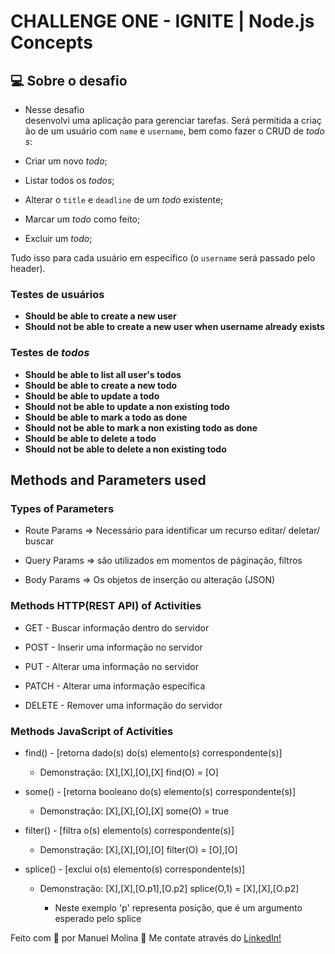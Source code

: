 # CHALLENGE ONE - IGNITE | Node.js Concepts

## 💻 Sobre o desafio
- Nesse desafio desenvolvi uma aplicação para gerenciar tarefas. Será permitida a criação de um usuário com `name` e `username`, bem como fazer o CRUD de *todos*:

- Criar um novo *todo*;
- Listar todos os *todos*;
- Alterar o `title` e `deadline` de um *todo* existente;
- Marcar um *todo* como feito;
- Excluir um *todo*;

Tudo isso para cada usuário em específico (o `username` será passado pelo header).


### Testes de usuários

- **Should be able to create a new user**
- **Should not be able to create a new user when username already exists**

### Testes de *todos*
- **Should be able to list all user's todos**
- **Should be able to create a new todo**
- **Should be able to update a todo**
- **Should not be able to update a non existing todo**
- **Should be able to mark a todo as done**
- **Should not be able to mark a non existing todo as done**
- **Should be able to delete a todo**
- **Should not be able to delete a non existing todo**

## Methods and Parameters used

### Types of Parameters

- Route Params => Necessário para identificar um recurso editar/ deletar/ buscar

- Query Params => são utilizados em momentos de páginação, filtros 

- Body Params => Os objetos de inserção ou alteração (JSON)


### Methods HTTP(REST API) of Activities

 - GET - Buscar informação dentro do servidor

 - POST - Inserir uma informação no servidor

 - PUT - Alterar uma informação no servidor

 - PATCH - Alterar uma informação específica

 - DELETE - Remover uma informação do servidor


### Methods JavaScript of Activities

 - find() - [retorna dado(s) do(s) elemento(s) correspondente(s)]
    - Demonstração:
    [X],[X],[O],[X] find(O) = [O]

 - some() - [retorna booleano do(s) elemento(s) correspondente(s)]
    - Demonstração:
    [X],[X],[O],[X] some(O) = true

 - filter() - [filtra o(s) elemento(s) correspondente(s)]
    - Demonstração:
    [X],[X],[O],[O] filter(O) = [O],[O]

- splice() - [exclui o(s) elemento(s) correspondente(s)]
    - Demonstração:
    [X],[X],[O.p1],[O.p2] splice(O,1) =  [X],[X],[O.p2]

      * Neste exemplo 'p' representa posição, que é um argumento esperado pelo splice

Feito com 💜 por Manuel Molina 👋 Me contate através do [LinkedIn!](https://www.linkedin.com/in/manuel-angel-berger-molina-ba08b3174/)

